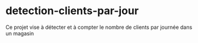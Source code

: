 # detection-clients-par-jour
Ce projet vise à détecter et à compter le nombre de clients par journée dans un magasin
